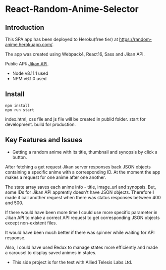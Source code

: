 # React-Random-Anime-Selector

## Introduction

This SPA app has been deployed to Heroku(free tier) at <a target="_blank" href="https://random-anime.herokuapp.com/">https://random-anime.herokuapp.com/</a>.

The app was created using Webpack4, React16, Sass and Jikan API.

Public API: <a target="_blank" href="https://jikan.moe/">Jikan API</a>.

* Node v8.11.1 used
* NPM v6.1.0 used

## Install

```
npm install
npm run start
```

index.html, css file and js file will be created in publid folder.
start for development.
build for production.

## Key Features and Issues

* Getting a random anime with its title, thumbnail and synopsis by click a button.

After fetching a get request Jikan server responses back JSON objects containing a specific anime with a corresponding ID. At the moment the app makes a request for one anime after one another.

The state array saves each anime info - title, image_url and synopsis. But, some IDs for Jikan API apprently doesn't have JSON objects. Therefore I made it call another request when there was status responses between 400 and 500.

If there would have been more time I could use more specific parameter in Jikan API to make a correct API request to get corresponding JSON objects except non-existent files.

It would have been much better if there was spinner while waiting for API response.

Also, I could have used Redux to manage states more efficiently and made a carousel to display saved animes in states.






* This side project is for the test with Allied Telesis Labs Ltd.
